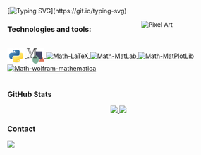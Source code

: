 [![Typing SVG](https://readme-typing-svg.herokuapp.com?font=Fira+Code&pause=1000&center=false&vCenter=false&repeat=true&random=false&width=800&lines=Ol%C3%A1%2C+meu+nome+%C3%A9+Matheus.;Bem-vindo+ao+meu+perfil+do+GitHub.;Sou+estudante+de+F%C3%ADsica,+interessado+em+f%C3%ADsica+te%C3%B3rica,+cosmologia.+Python+e+programa%C3%A7%C3%A3o+matem%C3%A1tica.;Trabalho+com+visualiza%C3%A7%C3%B5es+usando+o+Manim.)](https://git.io/typing-svg)


<img src="https://i.pinimg.com/originals/60/75/0d/60750dbe8cf4d1da3446fbee8c2aeea1.gif" alt="Pixel Art" align="right" width="200">

### Technologies and tools:

<div style="display: inline_block"><br>
  <a href="https://www.python.org" target="_blank">
    <img align="center" alt="Math-Python" height="35" width="40" src="https://raw.githubusercontent.com/devicons/devicon/master/icons/python/python-original.svg">
  </a>
  <a href="https://www.manim.community/" target="_blank">
    <img align="center" alt="Math-Manim" height="35" width="40" src="https://raw.githubusercontent.com/ManimCommunity/manim/d6f066c1318a3d131823926b7a5d31c2aaa48ccb/logo/light/transparent_background.svg">
  </a>
  <a href="https://www.latex-project.org/" target="_blank">
    <img align="center" alt="Math-LaTeX" height="35" width="40" src="https://img.icons8.com/?size=48&id=WBooq2dInw0x&format=png">
  </a>
  <a href="https://www.mathworks.com/products/matlab.html" target="_blank">
    <img align="center" alt="Math-MatLab" height="35" width="40" src="https://cdn.jsdelivr.net/gh/devicons/devicon@latest/icons/matlab/matlab-original.svg" />
  </a>
  <a href="https://matplotlib.org/" target="_blank">
    <img align="center" alt="Math-MatPlotLib" height="35" width="40" src="https://cdn.jsdelivr.net/gh/devicons/devicon@latest/icons/matplotlib/matplotlib-original.svg" />
  </a>
  <a href="https://www.wolfram.com/mathematica/" target="_blank">
    <img align="center" alt="Math-wolfram-mathematica" height="35" width="40" src="https://avatars.githubusercontent.com/u/11549616?s=200&v=4">
  </a>
</div><br>

### GitHub Stats

<div align="center" style="display: flex; justify-content: center;">
  <a href="https://github.com/Math221">
    <img height="195px" src="https://github-readme-stats.vercel.app/api?username=Math221&show_icons=true&theme=one_dark_pro&include_all_commits=true&count_private=true"/>
    <img height="195px" src="https://github-readme-stats.vercel.app/api/top-langs/?username=Math221&layout=compact&langs_count=7&theme=one_dark_pro"/>
  </a>
</div>

### Contact

<div> 
 <a href="mailto:matheussoares.ivp@gmail.com"><img src="https://img.shields.io/badge/-Gmail-%23333?style=for-the-badge&logo=gmail&logoColor=white" target="_blank"></a>
</div>

